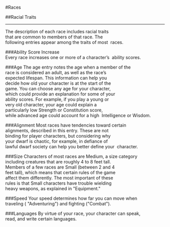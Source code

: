 #Races

##Racial Traits

---
The description of each race includes racial traits 
that are common to members of that race. The 
following entries appear among the traits of most 
races.

###Ability Score Increase
Every race increases one or more of a character’s 
ability scores.

###Age
The age entry notes the age when a member of the 
race is considered an adult, as well as the race’s 
expected lifespan. This information can help you 
decide how old your character is at the start of the 
game. You can choose any age for your character, 
which could provide an explanation for some of your 
ability scores. For example, if you play a young or 
very old character, your age could explain a 
particularly low Strength or Constitution score, 
while advanced age could account for a high 
Intelligence or Wisdom.

###Alignment
Most races have tendencies toward certain 
alignments, described in this entry. These are not 
binding for player characters, but considering why 
your dwarf is chaotic, for example, in defiance of 
lawful dwarf society can help you better define your 
character.

###Size
Characters of most races are Medium, a size category 
including creatures that are roughly 4 to 8 feet tall. 
Members of a few races are Small (between 2 and 4 
feet tall), which means that certain rules of the game 
affect them differently. The most important of these 
rules is that Small characters have trouble wielding 
heavy weapons, as explained in "Equipment."

###Speed
Your speed determines how far you can move when 
traveling ( "Adventuring") and fighting ("Combat").

###Languages
By virtue of your race, your character can speak, 
read, and write certain languages. 
